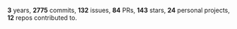 **3** years, **2775** commits, **132** issues, **84** PRs, **143** stars, **24** personal projects, **12** repos contributed to.
